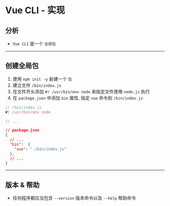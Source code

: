 # Vue CLI - 实现



## 分析

- `Vue CLI` 是一个 `全局包`

---

## 创建全局包

1. 使用 `npm init -y` 新建一个 `包`
2. 建立文件 `/bin/index.js`
3. 在文件开头添加 `#! /usr/bin/env node` 来指定文件使用 `node.js` 执行
4. 在 `package.json` 中添加 `bin` 属性, 指定 `vue` 命令到 `/bin/index.js`

```js
// /bin/index.js
#! /usr/bin/env node

// ...
```

```json
// package.json
{
  // ...
  "bin":  {
    "aue": "./bin/index.js"
  },
  // ...
}
```

---

## 版本 & 帮助

- 任何程序都应当包含 `--version` 版本命令以及 `--help` 帮助命令
